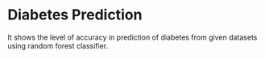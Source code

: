 # Diabetes Prediction
It shows the level of accuracy in prediction of diabetes from given datasets using random forest classifier. 
